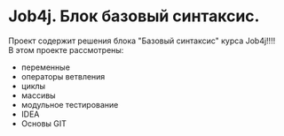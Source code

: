 # Job4j. Блок базовый синтаксис.
Проект содержит решения блока "Базовый синтаксис" курса Job4j!!!!    
В этом проекте рассмотрены: 
- переменные
- операторы ветвления
- циклы
- массивы
- модульное тестирование
- IDEA
- Основы GIT
